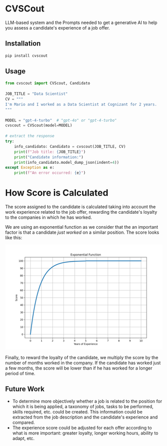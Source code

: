 # CVSCout

LLM-based system and the Prompts needed to get a generative AI to help you assess a candidate's experience of a job offer.

## Installation

```bash
pip install cvscout
```

## Usage

```python
from cvscout import CVScout, Candidato

JOB_TITLE = "Data Scientist"
CV = """
I'm Mario and I worked as a Data Scientist at Cognizant for 2 years.
"""

MODEL = "gpt-4-turbo"  # "gpt-4o" or "gpt-4-turbo"
cvscout = CVScout(model=MODEL)

# extract the response
try:
    info_candidato: Candidato = cvscout(JOB_TITLE, CV)
    print(f"Job title: {JOB_TITLE}")
    print("Candidate information:")
    print(info_candidato.model_dump_json(indent=4))
except Exception as e:
    print(f"An error occurred: {e}")
```

# How Score is Calculated

The score assigned to the candidate is calculated taking into account the work experience related to the job offer, rewarding the candidate's loyalty to the companies in which he has worked.

We are using an exponential function as we consider that the an important factor is that a candidate *just worked* on a similar position. The score looks like this:

![Scoring function](misc/scoring_function.png)

Finally, to reward the loyalty of the candidate, we multiply the score by the number of months worked in the company.
If the candidate has worked just a few months, the score will be lower than if he has worked for a longer period of time.

## Future Work

- To determine more objectively whether a job is related to the position for which it is being applied, a taxonomy of jobs, tasks to be performed, skills required, etc. could be created. This information could be extracted from the job description and the candidate's experience and compared.
- The experience score could be adjusted for each offer according to what is more important: greater loyalty, longer working hours, ability to adapt, etc.